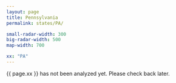 ```yaml
---
layout: page
title: Pennsylvania
permalink: states/PA/

small-radar-width: 300
big-radar-width: 500
map-width: 700

xx: "PA"
---
```


<p>{{ page.xx }} has not been analyzed yet. Please check back later.</p>